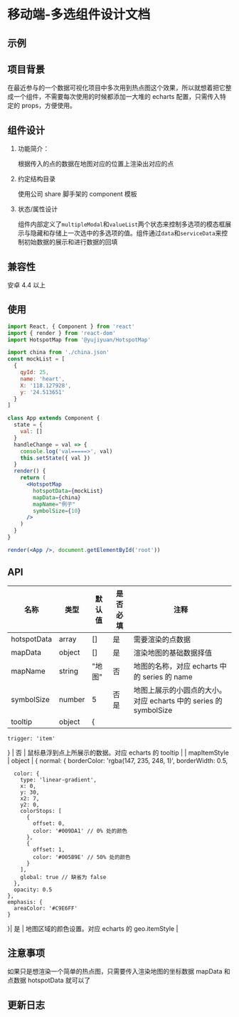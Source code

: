 # 移动端-多选组件设计文档

## 示例

## 项目背景

在最近参与的一个数据可视化项目中多次用到热点图这个效果，所以就想着把它整成一个组件，不需要每次使用的时候都添加一大堆的 echarts 配置，只需传入特定的 props，方便使用。

## 组件设计

1. 功能简介：

   根据传入的点的数据在地图对应的位置上渲染出对应的点

2. 约定结构目录

   使用公司 share 脚手架的 component 模板

3) 状态/属性设计

   组件内部定义了`multipleModal`和`valueList`两个状态来控制多选项的模态框展示与隐藏和存储上一次选中的多选项的值。组件通过`data`和`serviceData`来控制初始数据的展示和进行数据的回填

## 兼容性

安卓 4.4 以上

## 使用

```jsx
import React, { Component } from 'react'
import { render } from 'react-dom'
import HotspotMap from '@yujiyuan/HotspotMap'

import china from './china.json'
const mockList = [
  {
    qyId: 25,
    name: 'heart',
    X: '118.127928',
    y: '24.513651'
  }
]

class App extends Component {
  state = {
    val: []
  }
  handleChange = val => {
    console.log('val=====>', val)
    this.setState({ val })
  }
  render() {
    return (
      <HotspotMap
        hotspotData={mockList}
        mapData={china}
        mapName="例子"
        symbolSize={10}
      />
    )
  }
}

render(<App />, document.getElementById('root'))
```

## API

| 名称        | 类型   | 默认值 | 是否必填 | 注释                                                             |
| ----------- | ------ | ------ | -------- | ---------------------------------------------------------------- |
| hotspotData | array  | []     | 是       | 需要渲染的点数据                                                 |
| mapData     | object | []     | 是       | 渲染地图的基础数据择值                                           |
| mapName     | string | "地图" | 否       | 地图的名称，对应 echarts 中的 series 的 name                     |
| symbolSize  | number | 5      | 否是     | 地图上展示的小圆点的大小。对应 echarts 中的 series 的 symbolSize |
| tooltip     | object | {      |

    trigger: 'item'

} | 否 | 鼠标悬浮到点上所展示的数据。对应 echarts 的 tooltip |
| mapItemStyle | object | {
normal: {
borderColor: 'rgba(147, 235, 248, 1)',
borderWidth: 0.5,

      color: {
        type: 'linear-gradient',
        x: 0,
        y: 30,
        x2: 7,
        y2: 0,
        colorStops: [
          {
            offset: 0,
            color: '#009DA1' // 0% 处的颜色
          },
          {
            offset: 1,
            color: '#005B9E' // 50% 处的颜色
          }
        ],
        global: true // 缺省为 false
      },
      opacity: 0.5
    },
    emphasis: {
      areaColor: '#C9E6FF'
    }

}| 是 | 地图区域的颜色设置。对应 echarts 的 geo.itemStyle |

## 注意事项

如果只是想渲染一个简单的热点图，只需要传入渲染地图的坐标数据 mapData 和点数据 hotspotData 就可以了

## 更新日志
